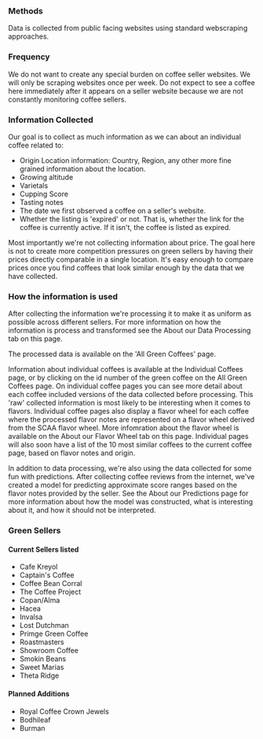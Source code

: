 
### Methods
Data is collected from public facing websites using standard webscraping approaches.
### Frequency
We do not want to create any special burden on coffee seller websites. We will only be scraping websites once per week. Do not expect to see a coffee here immediately after it appears on a seller website because we are not constantly monitoring coffee sellers.
### Information Collected
Our goal is to collect as much information as we can about an individual coffee related to:

- Origin Location information: Country, Region, any other more fine grained information about the location.
- Growing altitude
- Varietals
- Cupping Score
- Tasting notes
- The date we first observed a coffee on a seller's website.
- Whether the listing is 'expired' or not. That is, whether the link for the coffee is currently active. If it isn't, the coffee is listed as expired.

Most importantly we're not collecting information about price. The goal here is not to create more competition pressures on green sellers by having their prices directly comparable in a single location. It's easy enough to compare prices once you find coffees that look similar enough by the data that we have collected.

### How the information is used
After collecting the information we're processing it to make it as uniform as possible across different sellers. For more information on how the information is process and transformed see the About our Data Processing tab on this page.

The processed data is available on the 'All Green Coffees' page.

Information about individual coffees is available at the Individual Coffees page, or by clicking on the id number of the green coffee on the All Green Coffees page. On individual coffee pages you can see more detail about each coffee included versions of the data collected before processing. This 'raw' collected information is most likely to be interesting when it comes to flavors. Individual coffee pages also display a flavor wheel for each coffee where the processed flavor notes are represented on a flavor wheel derived from the SCAA flavor wheel. More infomration about the flavor wheel is available on the About our Flavor Wheel tab on this page. Individual pages will also soon have a list of the 10 most similar coffees to the current coffee page, based on flavor notes and origin.

In addition to data processing, we're also using the data collected for some fun with predictions. After collecting coffee reviews from the internet, we've created a model for predicting approximate score ranges based on the flavor notes provided by the seller. See the About our Predictions page for more information about how the model was constructed, what is interesting about it, and how it should not be interpreted.

### Green Sellers
#### Current Sellers listed
- Cafe Kreyol
- Captain's Coffee
- Coffee Bean Corral
- The Coffee Project
- Copan/Alma
- Hacea
- Invalsa
- Lost Dutchman
- Primge Green Coffee
- Roastmasters
- Showroom Coffee
- Smokin Beans
- Sweet Marias
- Theta Ridge

#### Planned Additions
- Royal Coffee Crown Jewels
- Bodhileaf
- Burman